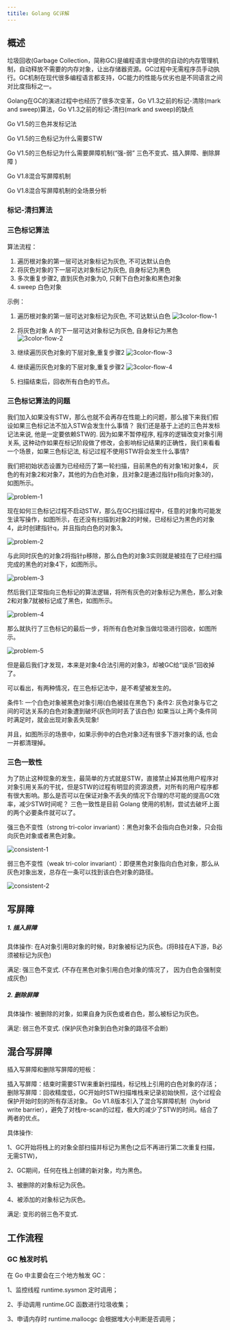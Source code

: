 ```yaml
---
titile: Golang GC详解
---
```


## 概述

垃圾回收(Garbage Collection，简称GC)是编程语言中提供的自动的内存管理机制，自动释放不需要的内存对象，让出存储器资源。GC过程中无需程序员手动执行。GC机制在现代很多编程语言都支持，GC能力的性能与优劣也是不同语言之间对比度指标之一。

Golang在GC的演进过程中也经历了很多次变革，Go V1.3之前的标记-清除(mark and sweep)算法，Go V1.3之前的标记-清扫(mark and sweep)的缺点

Go V1.5的三色并发标记法

Go V1.5的三色标记为什么需要STW

Go V1.5的三色标记为什么需要屏障机制(“强-弱” 三色不变式、插入屏障、删除屏障 )

Go V1.8混合写屏障机制

Go V1.8混合写屏障机制的全场景分析

### 标记-清扫算法



### 三色标记算法

算法流程：
1. 遍历根对象的第一层可达对象标记为灰色, 不可达默认白色
2. 将灰色对象的下一层可达对象标记为灰色, 自身标记为黑色
3. 多次重复步骤2, 直到灰色对象为0, 只剩下白色对象和黑色对象
4. sweep 白色对象

示例：
1. 遍历根对象的第一层可达对象标记为灰色, 不可达默认白色
![3color-flow-1](/assets/images/posts/3color-flow-1.png)

2. 将灰色对象 A 的下一层可达对象标记为灰色, 自身标记为黑色
![3color-flow-2](/assets/images/posts/3color-flow-2.png)

3. 继续遍历灰色对象的下层对象,重复步骤2
![3color-flow-3](/assets/images/posts/3color-flow-3.png)

4. 继续遍历灰色对象的下层对象,重复步骤2
![3color-flow-4](/assets/images/posts/3color-flow-4.png)

5. 扫描结束后，回收所有白色的节点。

### 三色标记算法的问题

我们加入如果没有STW，那么也就不会再存在性能上的问题，那么接下来我们假设如果三色标记法不加入STW会发生什么事情？
我们还是基于上述的三色并发标记法来说, 他是一定要依赖STW的. 因为如果不暂停程序, 程序的逻辑改变对象引用关系, 这种动作如果在标记阶段做了修改，会影响标记结果的正确性，我们来看看一个场景，如果三色标记法, 标记过程不使用STW将会发生什么事情?

我们把初始状态设置为已经经历了第一轮扫描，目前黑色的有对象1和对象4， 灰色的有对象2和对象7，其他的为白色对象，且对象2是通过指针p指向对象3的，如图所示。

![problem-1](/assets/images/posts/gc-problem-1.png)

现在如何三色标记过程不启动STW，那么在GC扫描过程中，任意的对象均可能发生读写操作，如图所示，在还没有扫描到对象2的时候，已经标记为黑色的对象4，此时创建指针q，并且指向白色的对象3。

![problem-2](/assets/images/posts/gc-problem-2.png)

与此同时灰色的对象2将指针p移除，那么白色的对象3实则就是被挂在了已经扫描完成的黑色的对象4下，如图所示。

![problem-3](/assets/images/posts/gc-problem-3.png)

然后我们正常指向三色标记的算法逻辑，将所有灰色的对象标记为黑色，那么对象2和对象7就被标记成了黑色，如图所示。

![problem-4](/assets/images/posts/gc-problem-4.png)

那么就执行了三色标记的最后一步，将所有白色对象当做垃圾进行回收，如图所示。

![problem-5](/assets/images/posts/gc-problem-5.png)

但是最后我们才发现，本来是对象4合法引用的对象3，却被GC给“误杀”回收掉了。

可以看出，有两种情况，在三色标记法中，是不希望被发生的。

条件1: 一个白色对象被黑色对象引用(白色被挂在黑色下)
条件2: 灰色对象与它之间的可达关系的白色对象遭到破坏(灰色同时丢了该白色)
如果当以上两个条件同时满足时，就会出现对象丢失现象!

并且，如图所示的场景中，如果示例中的白色对象3还有很多下游对象的话, 也会一并都清理掉。

### 三色一致性

为了防止这种现象的发生，最简单的方式就是STW，直接禁止掉其他用户程序对对象引用关系的干扰，但是STW的过程有明显的资源浪费，对所有的用户程序都有很大影响。那么是否可以在保证对象不丢失的情况下合理的尽可能的提高GC效率，减少STW时间呢？ 三色一致性是目前 Golang 使用的机制，尝试去破坏上面的两个必要条件就可以了。

强三色不变性（strong tri-color invariant）：黑色对象不会指向白色对象，只会指向灰色对象或者黑色对象。

![consistent-1](/assets/images/posts/consistent-1.png)

弱三色不变性（weak tri-color invariant）：即便黑色对象指向白色对象，那么从灰色对象出发，总存在一条可以找到该白色对象的路径。

![consistent-2](/assets/images/posts/consistent-2.png)

## 写屏障

##### 1. 插入屏障

具体操作: 在A对象引用B对象的时候，B对象被标记为灰色。(将B挂在A下游，B必须被标记为灰色)

满足: 强三色不变式. (不存在黑色对象引用白色对象的情况了， 因为白色会强制变成灰色)


##### 2. 删除屏障

具体操作: 被删除的对象，如果自身为灰色或者白色，那么被标记为灰色。

满足: 弱三色不变式. (保护灰色对象到白色对象的路径不会断)


## 混合写屏障

插入写屏障和删除写屏障的短板：

插入写屏障：结束时需要STW来重新扫描栈，标记栈上引用的白色对象的存活；
删除写屏障：回收精度低，GC开始时STW扫描堆栈来记录初始快照，这个过程会保护开始时刻的所有存活对象。
Go V1.8版本引入了混合写屏障机制（hybrid write barrier），避免了对栈re-scan的过程，极大的减少了STW的时间。结合了两者的优点。

具体操作:

1、GC开始将栈上的对象全部扫描并标记为黑色(之后不再进行第二次重复扫描，无需STW)，

2、GC期间，任何在栈上创建的新对象，均为黑色。

3、被删除的对象标记为灰色。

4、被添加的对象标记为灰色。

满足: 变形的弱三色不变式.
  

## 工作流程

### GC 触发时机

在 Go 中主要会在三个地方触发 GC：

1、监控线程 runtime.sysmon 定时调用；

2、手动调用 runtime.GC 函数进行垃圾收集；

3、申请内存时 runtime.mallocgc 会根据堆大小判断是否调用；

